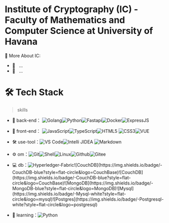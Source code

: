 # Institute of Cryptography (IC) - Faculty of Mathematics and Computer Science at University of Havana

🧐 More About IC:
- 🤝 &nbsp; ...
- 🌱 &nbsp; ...

# 🛠 Tech Stack

> skills

- 🔭 back-end： ![Golang](https://img.shields.io/badge/-Golang-gray?style=flat-circle&logo=go)![Python](https://img.shields.io/badge/-Python-green?style=flat-circle&logo=python)![Fastapi](https://img.shields.io/badge/-Fastapi-white?style=flat-circle&logo=fastapi)![Docker](https://img.shields.io/badge/-Docker-blue?style=flat-circle&logo=Docker)![ExpressJS](https://img.shields.io/badge/-ExpressJS-green?style=flat-circle&logo=express)

- 👯 front-end： ![JavaScript](https://img.shields.io/badge/-JavaScript-yellow?style=flat-circle&logo=javascript)![TypeScript](https://img.shields.io/badge/-TypeScript-yellow?style=flat-circle&logo=typescript)![HTML5](https://img.shields.io/badge/-HTML5-yellow?style=flat-circle&logo=html5) ![CSS3](https://img.shields.io/badge/-CSS3-yellow?style=flat-circle&logo=css3)![VUE](https://img.shields.io/badge/-VUE-blue?style=flat-circle&logo=VUE)

- :hammer_and_wrench: use-tool：![VS Code](https://img.shields.io/badge/-VSCode-blue?style=flat-circle&logo=VSCode)![Intelli JIDEA](https://img.shields.io/badge/-IntelliJIDEA-black?style=flat-circle&logo=IntelliJIDEA) ![Markdown](https://img.shields.io/badge/-Markdown-black?style=flat-circle&logo=markdown)

- ⚙️ om：![Git](https://img.shields.io/badge/-Git-yellow?style=flat-circle&logo=git)![Shell](https://img.shields.io/badge/-Shell-red?style=flat-circle&logo=shell)![Linux](https://img.shields.io/badge/-Linux-gray?style=flat-circle&logo=Linux)![Github](https://img.shields.io/badge/-GitHub-black?style=flat-circle&logo=GitHub)![Gitee](https://img.shields.io/badge/-Gitee-red?style=flat-circle&logo=Gitee)

- 💻 db：![Hyperledger-Fabric]([https://img.shields.io/badge/hyperledger-2F3134?style=for-the-badge&logo=hyperledger&logoColor=white](https://img.shields.io/badge/-Hyperledger-black?style=flat-circle&logo=Hyperledger))![CouchDB](https://img.shields.io/badge/-CouchDB-blue?style=flat-circle&logo=CouchBase)![CouchDB](https://img.shields.io/badge/-CouchDB-blue?style=flat-circle&logo=CouchBase)![MongoDB](https://img.shields.io/badge/-MongoDB-blue?style=flat-circle&logo=MongoDB)![Mysql](https://img.shields.io/badge/-Mysql-white?style=flat-circle&logo=mysql)![Postgres](https://img.shields.io/badge/-Postgresql-white?style=flat-circle&logo=postgresql)

- 🌱 learning：![Python](https://img.shields.io/badge/-Python-yellow?style=flat-circle&logo=Python)
